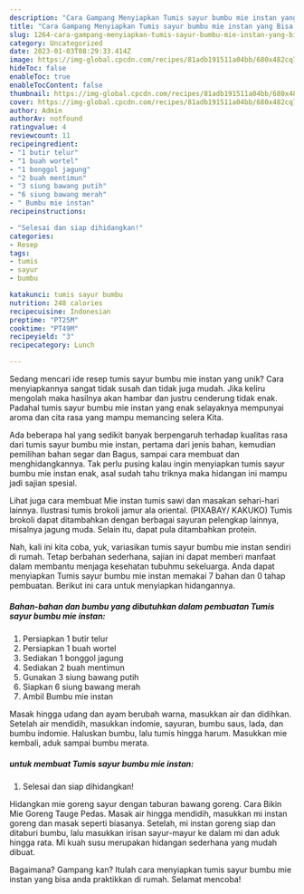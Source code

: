 ```yaml
---
description: "Cara Gampang Menyiapkan Tumis sayur bumbu mie instan yang Bisa Manjain Lidah"
title: "Cara Gampang Menyiapkan Tumis sayur bumbu mie instan yang Bisa Manjain Lidah"
slug: 1264-cara-gampang-menyiapkan-tumis-sayur-bumbu-mie-instan-yang-bisa-manjain-lidah
category: Uncategorized
date: 2023-01-03T08:29:33.414Z
image: https://img-global.cpcdn.com/recipes/81adb191511a04bb/680x482cq70/tumis-sayur-bumbu-mie-instan-foto-resep-utama.jpg
hideToc: false
enableToc: true
enableTocContent: false
thumbnail: https://img-global.cpcdn.com/recipes/81adb191511a04bb/680x482cq70/tumis-sayur-bumbu-mie-instan-foto-resep-utama.jpg
cover: https://img-global.cpcdn.com/recipes/81adb191511a04bb/680x482cq70/tumis-sayur-bumbu-mie-instan-foto-resep-utama.jpg
author: Admin
authorAv: notfound
ratingvalue: 4
reviewcount: 11
recipeingredient:
- "1 butir telur"
- "1 buah wortel"
- "1 bonggol jagung"
- "2 buah mentimun"
- "3 siung bawang putih"
- "6 siung bawang merah"
- " Bumbu mie instan"
recipeinstructions:

- "Selesai dan siap dihidangkan!"
categories:
- Resep
tags:
- tumis
- sayur
- bumbu

katakunci: tumis sayur bumbu 
nutrition: 248 calories
recipecuisine: Indonesian
preptime: "PT25M"
cooktime: "PT49M"
recipeyield: "3"
recipecategory: Lunch

---
```





Sedang mencari ide resep tumis sayur bumbu mie instan yang unik? Cara menyiapkannya sangat tidak susah dan tidak juga mudah. Jika keliru mengolah maka hasilnya akan hambar dan justru cenderung tidak enak. Padahal tumis sayur bumbu mie instan yang enak selayaknya mempunyai aroma dan cita rasa yang mampu memancing selera Kita.





Ada beberapa hal yang sedikit banyak berpengaruh terhadap kualitas rasa dari tumis sayur bumbu mie instan, pertama dari jenis bahan, kemudian pemilihan bahan segar dan Bagus, sampai cara membuat dan menghidangkannya. Tak perlu pusing kalau ingin menyiapkan tumis sayur bumbu mie instan enak,      asal sudah tahu triknya maka hidangan ini mampu jadi sajian spesial.














Lihat juga cara membuat Mie instan tumis sawi dan masakan sehari-hari lainnya. Ilustrasi tumis brokoli jamur ala oriental. (PIXABAY/ KAKUKO) Tumis brokoli dapat ditambahkan dengan berbagai sayuran pelengkap lainnya, misalnya jagung muda. Selain itu, dapat pula ditambahkan protein.






Nah, kali ini kita coba, yuk, variasikan tumis sayur bumbu mie instan sendiri di rumah. Tetap berbahan sederhana, sajian ini dapat memberi manfaat dalam membantu menjaga kesehatan tubuhmu sekeluarga. Anda dapat menyiapkan Tumis sayur bumbu mie instan memakai 7 bahan dan 0 tahap pembuatan. Berikut ini cara untuk menyiapkan hidangannya.

<!--inarticleads1-->

##### Bahan-bahan dan bumbu yang dibutuhkan dalam pembuatan Tumis sayur bumbu mie instan:

1. Persiapkan 1 butir telur
1. Persiapkan 1 buah wortel
1. Sediakan 1 bonggol jagung
1. Sediakan 2 buah mentimun
1. Gunakan 3 siung bawang putih
1. Siapkan 6 siung bawang merah
1. Ambil  Bumbu mie instan


Masak hingga udang dan ayam berubah warna, masukkan air dan didihkan. Setelah air mendidih, masukkan indomie, sayuran, bumbu saus, lada, dan bumbu indomie. Haluskan bumbu, lalu tumis hingga harum. Masukkan mie kembali, aduk sampai bumbu merata. 

<!--inarticleads2-->

#####  untuk membuat Tumis sayur bumbu mie instan:


1. Selesai dan siap dihidangkan!

Hidangkan mie goreng sayur dengan taburan bawang goreng. Cara Bikin Mie Goreng Tauge Pedas. Masak air hingga mendidih, masukkan mi instan goreng dan masak seperti biasanya. Setelah, mi instan goreng siap dan ditaburi bumbu, lalu masukkan irisan sayur-mayur ke dalam mi dan aduk hingga rata. Mi kuah susu merupakan hidangan sederhana yang mudah dibuat. 

Bagaimana? Gampang kan? Itulah cara menyiapkan tumis sayur bumbu mie instan yang bisa anda praktikkan di rumah. Selamat mencoba!

